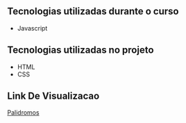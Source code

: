 
## Tecnologias utilizadas durante o curso
* Javascript

## Tecnologias utilizadas no projeto
* HTML
* CSS

## Link De Visualizacao

[Palidromos](https://palidromos.vercel.app/)
